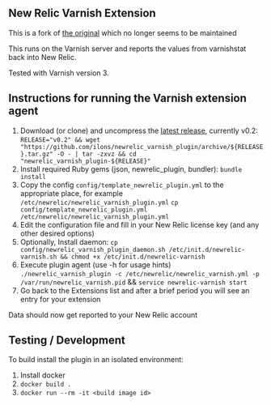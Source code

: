## New Relic Varnish Extension

This is a fork of [the original](https://github.com/varnish/newrelic_varnish_plugin) which no longer seems to be maintained

This runs on the Varnish server and reports the values from
varnishstat back into New Relic.

Tested with Varnish version 3.

## Instructions for running the Varnish extension agent
1. Download (or clone) and uncompress the [latest release](https://github.com/ilons/newrelic_varnish_plugin/releases/latest), currently v0.2:
`RELEASE="v0.2" && wget "https://github.com/ilons/newrelic_varnish_plugin/archive/${RELEASE}.tar.gz" -O - | tar -zxvz && cd "newrelic_varnish_plugin-${RELEASE}"`
2. Install required Ruby gems (json, newrelic_plugin, bundler):
`bundle install`
3. Copy the config `config/template_newrelic_plugin.yml` to the appropriate place, for example `/etc/newrelic/newrelic_varnish_plugin.yml`
`cp config/template_newrelic_plugin.yml /etc/newrelic/newrelic_varnish_plugin.yml`
4. Edit the configuration file and fill in your New Relic license key (and any other desired options)
5. Optionally, Install daemon:
`cp config/newrelic_varnish_plugin_daemon.sh /etc/init.d/newrelic-varnish.sh && chmod +x /etc/init.d/newrelic-varnish`
6. Execute plugin agent (use -h for usage hints)
`./newrelic_varnish_plugin -c /etc/newrelic/newrelic_varnish.yml -p /var/run/newrelic_varnish.pid` && `service newrelic-varnish start`
7. Go back to the Extensions list and after a brief period you will see an entry for your extension

Data should now get reported to your New Relic account

## Testing / Development
To build install the plugin in an isolated environment:

1. Install docker
2. `docker build .`
3. `docker run --rm -it <build image id>`
